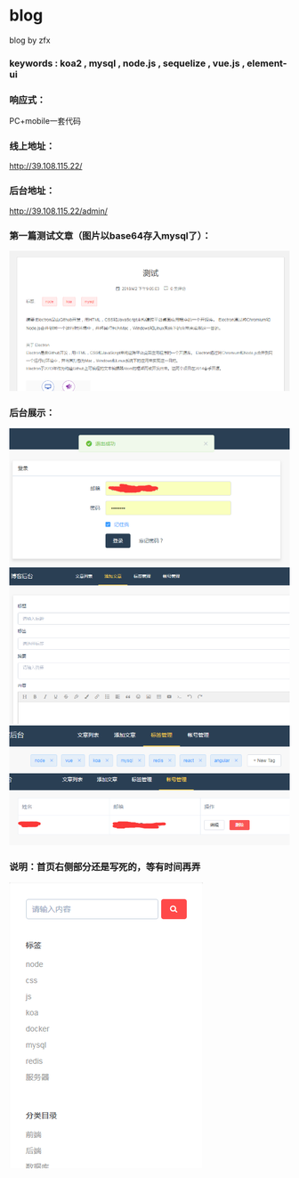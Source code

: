 # blog  

blog by zfx  


### keywords : koa2 , mysql , node.js , sequelize , vue.js , element-ui

### 响应式：
PC+mobile一套代码

### 线上地址：
http://39.108.115.22/

### 后台地址：
http://39.108.115.22/admin/

### 第一篇测试文章（图片以base64存入mysql了）：
![文章详情](https://github.com/fuxingZhang/blog/blob/master/img/%E6%96%87%E7%AB%A0%E8%AF%A6%E6%83%85.jpg)

### 后台展示：

![后台登陆](https://github.com/fuxingZhang/blog/blob/master/img/%E5%90%8E%E5%8F%B0%E7%99%BB%E9%99%86.jpg)
![添加文章](https://github.com/fuxingZhang/blog/blob/master/img/%E6%B7%BB%E5%8A%A0%E6%96%87%E7%AB%A0.jpg)
![标签管理](https://github.com/fuxingZhang/blog/blob/master/img/%E6%A0%87%E7%AD%BE%E7%AE%A1%E7%90%86.jpg)
![账号管理](https://github.com/fuxingZhang/blog/blob/master/img/%E8%B4%A6%E5%8F%B7%E7%AE%A1%E7%90%86.jpg)

### 说明：首页右侧部分还是写死的，等有时间再弄

![未完成](https://github.com/fuxingZhang/blog/blob/master/img/%E6%9C%AA%E5%AE%8C%E6%88%90.jpg)